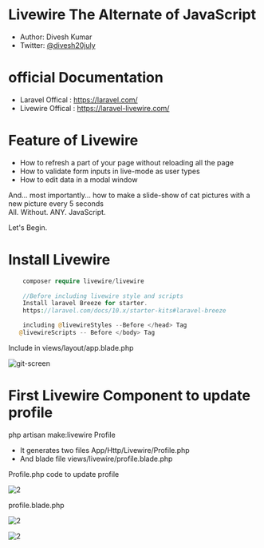 # Livewire The Alternate of JavaScript

* Author: Divesh Kumar
* Twitter: [@divesh20july](https://twitter.com/divesh20july)

# official Documentation
* Laravel Offical : https://laravel.com/
* Livewire Offical : https://laravel-livewire.com/

# Feature of Livewire
* How to refresh a part of your page without reloading all the page
* How to validate form inputs in live-mode as user types
* How to edit data in a modal window

And... most importantly... how to make a slide-show of cat pictures with a new picture every 5 seconds \
All. Without. ANY. JavaScript.

Let's Begin.

# Install Livewire

```php
    composer require livewire/livewire
    
    //Before including livewire style and scripts
    Install laravel Breeze for starter.
    https://laravel.com/docs/10.x/starter-kits#laravel-breeze

    including @livewireStyles --Before </head> Tag
   @livewireScripts -- Before </body> Tag
```
Include in views/layout/app.blade.php

![git-screen](https://github.com/DiveshR/laravel-livewire-for-beginners/assets/25860707/8284432d-592b-4eae-8d12-27d32d79ed56)

# First Livewire Component to update profile
php artisan make:livewire Profile
* It generates two files App/Http/Livewire/Profile.php
* And blade file views/livewire/profile.blade.php

Profile.php code to update profile

![2](https://github.com/DiveshR/laravel-livewire-for-beginners/assets/25860707/0d1f80a7-16b0-42d7-8f6a-97c2b43079a4)

profile.blade.php


![2](https://github.com/DiveshR/laravel-livewire-for-beginners/assets/25860707/2906929e-e03f-4eb3-8017-e71e0e222c32)

![2](https://github.com/DiveshR/laravel-livewire-for-beginners/assets/25860707/6370aa9c-553b-4fc1-9803-efac8e1aabdd)


